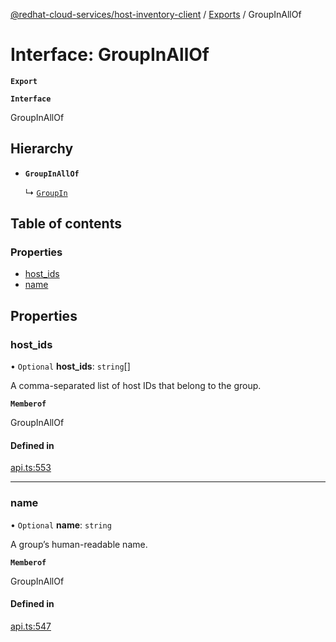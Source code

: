 [@redhat-cloud-services/host-inventory-client](../README.md) / [Exports](../modules.md) / GroupInAllOf

# Interface: GroupInAllOf

**`Export`**

**`Interface`**

GroupInAllOf

## Hierarchy

- **`GroupInAllOf`**

  ↳ [`GroupIn`](GroupIn.md)

## Table of contents

### Properties

- [host\_ids](GroupInAllOf.md#host_ids)
- [name](GroupInAllOf.md#name)

## Properties

### host\_ids

• `Optional` **host\_ids**: `string`[]

A comma-separated list of host IDs that belong to the group.

**`Memberof`**

GroupInAllOf

#### Defined in

[api.ts:553](https://github.com/mkholjuraev/javascript-clients/blob/master/packages/host-inventory/api.ts#L553)

___

### name

• `Optional` **name**: `string`

A group’s human-readable name.

**`Memberof`**

GroupInAllOf

#### Defined in

[api.ts:547](https://github.com/mkholjuraev/javascript-clients/blob/master/packages/host-inventory/api.ts#L547)
